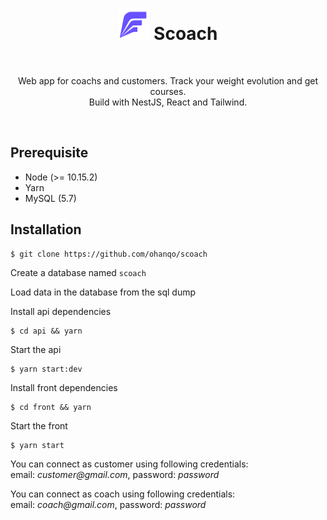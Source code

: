 <h1 align="center"><img width="50" height="50" src="front/public/assets/images/logo.svg" /> Scoach</h1>

<br />

<p align="center">
    Web app for coachs and customers. Track your weight evolution and get courses. 
    <br />  
    Build with NestJS, React and Tailwind.
</p>

<br />

## Prerequisite

- Node (>= 10.15.2)
- Yarn
- MySQL (5.7)

## Installation

```
$ git clone https://github.com/ohanqo/scoach
```

Create a database named `scoach`

Load data in the database from the sql dump

Install api dependencies

```
$ cd api && yarn
```

Start the api

```
$ yarn start:dev
```

Install front dependencies

```
$ cd front && yarn
```

Start the front

```
$ yarn start
```

You can connect as customer using following credentials:
<br/>
email: _customer@gmail.com_, password: _password_

You can connect as coach using following credentials:
<br/>
email: _coach@gmail.com_, password: _password_

